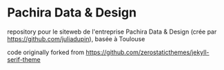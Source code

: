 # Pachira Data & Design

repository pour le siteweb de l'entreprise Pachira Data & Design (crée par https://github.com/juliadupin), basée à Toulouse

code originally forked from https://github.com/zerostaticthemes/jekyll-serif-theme

